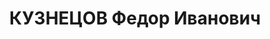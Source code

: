 ---
title: КУЗНЕЦОВ Федор Иванович
description: '1896 г.р., м.р.: г. Смоленск, русский, образование: среднее

  Начальник отдела военных сообщений (3 отдел) штаба СибВО.

  прож.: г. Новосибирск

  арестован 07.07.1937

  Обвинение: в подрывной работе на ж.д. транспорте и участиии в к.р. военно-троцкистской
  шпионско-диверсионной организации, ст. 58-1"б",8,9,11 УК РСФСР.

  Приговор: Военной коллегией Верх. суда СССР, 28.10.1937 — ВМН

  Расстрелян 28.10.1937

  Реабилитация: 18.01.1958'
---